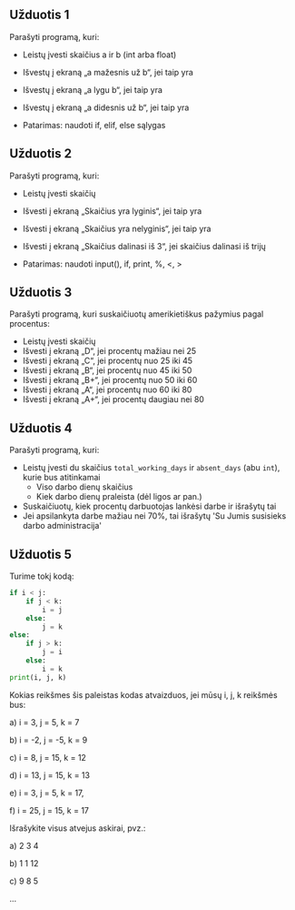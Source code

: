 ## Užduotis 1

Parašyti programą, kuri:
- Leistų įvesti skaičius a ir b (int arba float)
- Išvestų į ekraną „a mažesnis už b“, jei taip yra
- Išvestų į ekraną „a lygu b“, jei taip yra
- Išvestų į ekraną „a didesnis už b“, jei taip yra

- Patarimas: naudoti if, elif, else sąlygas

## Užduotis 2

Parašyti programą, kuri:
- Leistų įvesti skaičių
- Išvesti į ekraną „Skaičius yra lyginis“, jei taip yra
- Išvesti į ekraną „Skaičius yra nelyginis“, jei taip yra
- Išvesti į ekraną „Skaičius dalinasi iš 3“, jei skaičius dalinasi iš trijų

- Patarimas: naudoti input(), if, print, %, <, >

## Užduotis 3

Parašyti programą, kuri suskaičiuotų amerikietiškus pažymius pagal procentus:
- Leistų įvesti skaičių
- Išvesti į ekraną „D“, jei procentų mažiau nei 25
- Išvesti į ekraną „C“, jei procentų nuo 25 iki 45
- Išvesti į ekraną „B“, jei procentų nuo 45 iki 50
- Išvesti į ekraną „B+“, jei procentų nuo 50 iki 60
- Išvesti į ekraną „A“, jei procentų nuo 60 iki 80
- Išvesti į ekraną „A+“, jei procentų daugiau nei 80

## Užduotis 4

Parašyti programą, kuri:
- Leistų įvesti du skaičius `total_working_days` ir `absent_days` (abu `int`), kurie bus atitinkamai
  - Viso darbo dienų skaičius
  - Kiek darbo dienų praleista (dėl ligos ar pan.)
- Suskaičiuotų, kiek procentų darbuotojas lankėsi darbe ir išrašytų tai
- Jei apsilankyta darbe mažiau nei 70%, tai išrašytų 'Su Jumis susisieks darbo administracija'

## Užduotis 5

Turime tokį kodą:

```python
if i < j:
    if j < k:
        i = j
    else:
        j = k
else:
    if j > k:
        j = i
    else:
        i = k
print(i, j, k)
```

Kokias reikšmes šis paleistas kodas atvaizduos, jei mūsų i, j, k reikšmės bus:

a) i = 3, j = 5, k = 7

b) i = -2, j = -5, k = 9 

c) i = 8, j = 15, k = 12 

d) i = 13, j = 15, k = 13

e) i = 3, j = 5, k = 17,

f) i = 25, j = 15, k = 17

Išrašykite visus atvejus askirai, pvz.:

a) 2 3 4

b) 1 1 12

c) 9 8 5 

...
